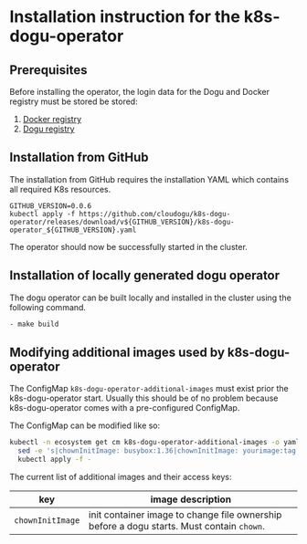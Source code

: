 # Installation instruction for the k8s-dogu-operator

## Prerequisites

Before installing the operator, the login data for the Dogu and Docker registry must be stored be stored:

1. [Docker registry](configuring_the_docker_registry_en.md)
2. [Dogu registry](configuring_the_dogu_registry_en.md)

## Installation from GitHub

The installation from GitHub requires the installation YAML which contains all required K8s resources.

```
GITHUB_VERSION=0.0.6
kubectl apply -f https://github.com/cloudogu/k8s-dogu-operator/releases/download/v${GITHUB_VERSION}/k8s-dogu-operator_${GITHUB_VERSION}.yaml
```

The operator should now be successfully started in the cluster.

## Installation of locally generated dogu operator

The dogu operator can be built locally and installed in the cluster using the following command.

```bash
- make build
```

## Modifying additional images used by k8s-dogu-operator

The ConfigMap `k8s-dogu-operator-additional-images` must exist prior the k8s-dogu-operator start. Usually this should be of no
problem because k8s-dogu-operator comes with a pre-configured ConfigMap.

The ConfigMap can be modified like so:

```bash
kubectl -n ecosystem get cm k8s-dogu-operator-additional-images -o yaml |
  sed -e 's|chownInitImage: busybox:1.36|chownInitImage: yourimage:tag|' |
  kubectl apply -f -
```

The current list of additional images and their access keys:

| key              | image description                                                                         |
|------------------|-------------------------------------------------------------------------------------------|
| `chownInitImage` | init container image to change file ownership before a dogu starts. Must contain `chown`. |
